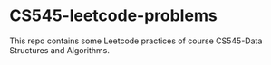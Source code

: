 # CS545-leetcode-problems
This repo contains some Leetcode practices of course CS545-Data Structures and Algorithms.
